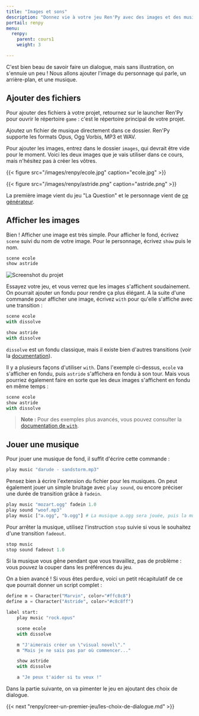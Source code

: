 ```yaml
---
title: "Images et sons"
description: "Donnez vie à votre jeu Ren'Py avec des images et des musiques."
portail: renpy
menu:
  renpy:
    parent: cours1
    weight: 3

---
```


C'est bien beau de savoir faire un dialogue, mais sans illustration, on s'ennuie un peu ! Nous allons ajouter l'image du personnage qui parle, un arrière-plan, et une musique.

## Ajouter des fichiers

Pour ajouter des fichiers à votre projet, retournez sur le launcher Ren'Py pour ouvrir le répertoire `game` : c'est le répertoire principal de votre projet.

Ajoutez un fichier de musique directement dans ce dossier. Ren'Py supporte les formats Opus, Ogg Vorbis, MP3 et WAV.

Pour ajouter les images, entrez dans le dossier `images`, qui devrait être vide pour le moment. Voici les deux images que je vais utiliser dans ce cours, mais n'hésitez pas à créer les vôtres.

{{< figure src="/images/renpy/ecole.jpg" caption="ecole.jpg" >}}

{{< figure src="/images/renpy/astride.png" caption="astride.png" >}}

La première image vient du jeu "La Question" et le personnage vient de [ce générateur](http://www.rinmarugames.com/playgame.php?game_link=witch-apprentice-creator).

## Afficher les images

Bien ! Afficher une image est très simple. Pour afficher le fond, écrivez `scene` suivi du nom de votre image. Pour le personnage, écrivez `show` puis le nom.

```python
scene ecole
show astride
```

![Screenshot du projet](/images/renpy/imagesenjeu.png)

Essayez votre jeu, et vous verrez que les images s'affichent soudainement. On pourrait ajouter un fondu pour rendre ça plus élégant. A la suite d'une commande pour afficher une image, écrivez `with` pour qu'elle s'affiche avec une transition :

```python
scene ecole
with dissolve

show astride
with dissolve
```

`dissolve` est un fondu classique, mais il existe bien d'autres transitions (voir la [documentation](https://www.renpy.org/doc/html/transitions.html)).

Il y a plusieurs façons d'utiliser `with`. Dans l'exemple ci-dessus, `ecole` va s'afficher en fondu, puis `astride` s'affichera en fondu à son tour. Mais vous pourriez également faire en sorte que les deux images s'affichent en fondu en même temps :

```python
scene ecole
show astride
with dissolve
```

> **Note :** Pour des exemples plus avancés, vous pouvez consulter la [documentation de `with`](https://www.renpy.org/doc/html/displaying_images.html#with-statement).

## Jouer une musique

Pour jouer une musique de fond, il suffit d'écrire cette commande :

```python
play music "darude - sandstorm.mp3"
```

Pensez bien à écrire l'extension du fichier pour les musiques. On peut également jouer un simple bruitage avec `play sound`, ou encore préciser une durée de transition grâce à `fadein`.

```python
play music "mozart.ogg" fadein 1.0
play sound "woof.mp3"
play music ["a.ogg", "b.ogg"] # La musique a.ogg sera jouée, puis la musique b.ogg
```

Pour arrêter la musique, utilisez l'instruction `stop` suivie si vous le souhaitez d'une transition `fadeout`.

```python
stop music
stop sound fadeout 1.0
```

Si la musique vous gêne pendant que vous travaillez, pas de problème : vous pouvez la couper dans les préférences du jeu.

On a bien avancé ! Si vous êtes perdu·e, voici un petit récapitulatif de ce que pourrait donner un script complet :

```python
define m = Character("Marvin", color="#ffc8c8")
define a = Character("Astride", color="#c8c8ff")

label start:
    play music "rock.opus"

    scene ecole
    with dissolve

    m "J'aimerais créer un \"visual novel\"."
    m "Mais je ne sais pas par où commencer..."

    show astride
    with dissolve

    a "Je peux t'aider si tu veux !"
```

Dans la partie suivante, on va pimenter le jeu en ajoutant des choix de dialogue.

{{< next "renpy/creer-un-premier-jeu/les-choix-de-dialogue.md" >}}